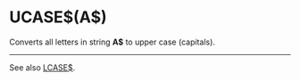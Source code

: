 # UCASE\$(A\$)

Converts all letters in string **A\$** to upper case (capitals).

----

See also [LCASE$](man_fn-lcase.md).
